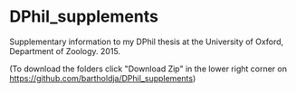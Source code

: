 DPhil_supplements
=================
Supplementary information to my DPhil thesis at the University of Oxford, Department of Zoology. 2015.

(To download the folders click "Download Zip" in the lower right corner on https://github.com/bartholdja/DPhil_supplements)
